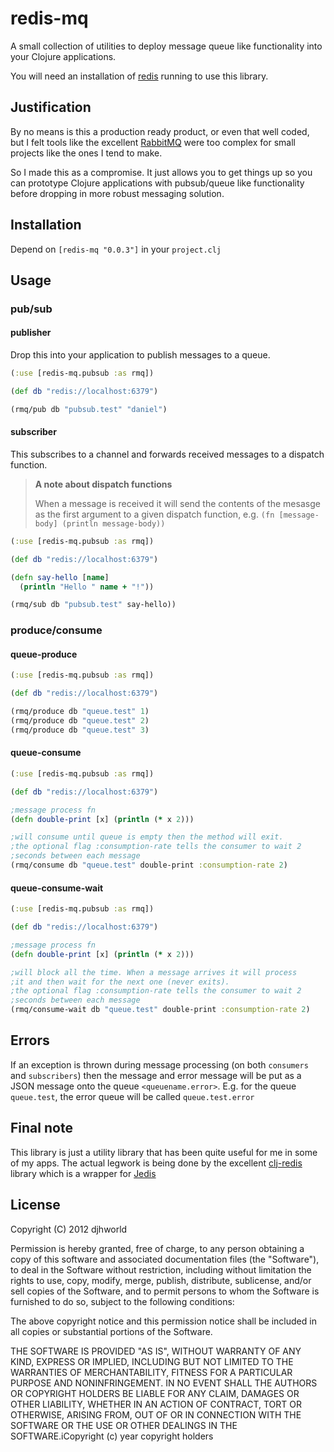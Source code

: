 # redis-mq

A small collection of utilities to deploy message queue like functionality into your Clojure applications.

You will need an installation of [redis](http://redis.io) running to use this library.

## Justification

By no means is this a production ready product, or even that well coded, but I felt tools like the excellent [RabbitMQ](http://www.rabbitmq.com/) were too complex for small projects like the ones I tend to make.

So I made this as a compromise. It just allows you to get things up so you can prototype Clojure applications with pubsub/queue like functionality before dropping in more robust messaging solution.

## Installation 

Depend on `[redis-mq "0.0.3"]` in your `project.clj`

## Usage

### pub/sub
#### publisher
Drop this into your application to publish messages to a queue.

```clj
(:use [redis-mq.pubsub :as rmq])

(def db "redis://localhost:6379")

(rmq/pub db "pubsub.test" "daniel")
```

#### subscriber
This subscribes to a channel and forwards received messages to a dispatch function.

> **A note about dispatch functions**
>
> When a message is received it will send the contents of the mesasge as
> the first argument to a given dispatch function, e.g. `(fn [message-body] (println message-body))`

```clj
(:use [redis-mq.pubsub :as rmq])

(def db "redis://localhost:6379")

(defn say-hello [name]
  (println "Hello " name + "!"))

(rmq/sub db "pubsub.test" say-hello))
```

### produce/consume
#### queue-produce

```clj
(:use [redis-mq.pubsub :as rmq])

(def db "redis://localhost:6379")

(rmq/produce db "queue.test" 1)
(rmq/produce db "queue.test" 2)
(rmq/produce db "queue.test" 3)
```

#### queue-consume

```clj
(:use [redis-mq.pubsub :as rmq])

(def db "redis://localhost:6379")

;message process fn
(defn double-print [x] (println (* x 2)))

;will consume until queue is empty then the method will exit.
;the optional flag :consumption-rate tells the consumer to wait 2
;seconds between each message
(rmq/consume db "queue.test" double-print :consumption-rate 2)
```

#### queue-consume-wait

```clj
(:use [redis-mq.pubsub :as rmq])

(def db "redis://localhost:6379")

;message process fn
(defn double-print [x] (println (* x 2)))

;will block all the time. When a message arrives it will process
;it and then wait for the next one (never exits). 
;the optional flag :consumption-rate tells the consumer to wait 2
;seconds between each message
(rmq/consume-wait db "queue.test" double-print :consumption-rate 2)
```

## Errors

If an exception is thrown during message processing (on both 
`consumers` and `subscribers`) then the message and error message will be
put as a JSON message onto the queue `<queuename.error>`. E.g. for the
queue `queue.test`, the error queue will be called `queue.test.error` 

## Final note

This library is just a utility library that has been quite useful for
me in some of my apps. The actual legwork is being done by the
excellent [clj-redis](https://github.com/djhworld/clj-redis) library
which is a wrapper for [Jedis](https://github.com/xetorthio/jedis)

## License

Copyright (C) 2012 djhworld

Permission is hereby granted, free of charge, to any person obtaining
a copy of this software and associated documentation files (the
"Software"), to deal in the Software without restriction, including
without limitation the rights to use, copy, modify, merge, publish,
distribute, sublicense, and/or sell copies of the Software, and to
permit persons to whom the Software is furnished to do so, subject to
the following conditions:

The above copyright notice and this permission notice shall be
included in all copies or substantial portions of the Software.

THE SOFTWARE IS PROVIDED "AS IS", WITHOUT WARRANTY OF ANY KIND,
EXPRESS OR IMPLIED, INCLUDING BUT NOT LIMITED TO THE WARRANTIES OF
MERCHANTABILITY, FITNESS FOR A PARTICULAR PURPOSE AND NONINFRINGEMENT.
IN NO EVENT SHALL THE AUTHORS OR COPYRIGHT HOLDERS BE LIABLE FOR ANY
CLAIM, DAMAGES OR OTHER LIABILITY, WHETHER IN AN ACTION OF CONTRACT,
TORT OR OTHERWISE, ARISING FROM, OUT OF OR IN CONNECTION WITH THE
SOFTWARE OR THE USE OR OTHER DEALINGS IN THE SOFTWARE.iCopyright (c)
year copyright holders

